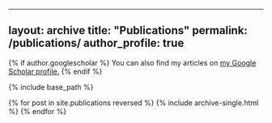 <!-- ---
layout: archive
title: "Publications"
permalink: /publications/
author_profile: true
---

{% if author.googlescholar %}
  You can also find my full paper list on <u><a href="https://scholar.google.com/citations?user=j1Xe9OIAAAAJ&hl=zh-CN">my Google Scholar profile</a>.</u>
{% endif %}

{% include base_path %}

{% for post in site.publications reversed %}
  {% include archive-single.html %}
{% endfor %} -->

---
layout: archive
title: "Publications"
permalink: /publications/
author_profile: true
---

{% if author.googlescholar %}
  You can also find my articles on <u><a href="{{author.googlescholar}}">my Google Scholar profile</a>.</u>
{% endif %}

{% include base_path %}

{% for post in site.publications reversed %}
  {% include archive-single.html %}
{% endfor %}